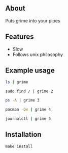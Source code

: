 ## About

Puts grime into your pipes

## Features

- Slow
- Follows unix philosophy

## Example usage

```sh
ls | grime
```

```
sudo find / | grime 2
```

```sh
ps -A | grime 3
```

```sh
pacman -Qe | grime 4
```

```sh
journalctl | grime 5
```

## Installation

`make install`
